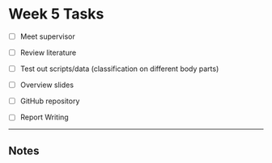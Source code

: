 # Week 5 Tasks

- [ ] Meet supervisor
- [ ] Review literature 
- [ ] Test out scripts/data (classification on different body parts)
- [ ] Overview slides
- [ ] GitHub repository
- [ ] Report Writing
 

---

## Notes



